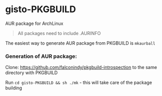 gisto-PKGBUILD
==============

AUR package for ArchLinux

> All packages need to include .AURINFO 

The easiest way to generate AUR package from PKGBUILD is `mkaurball`

### Generation of AUR package:

Clone: https://github.com/falconindy/pkgbuild-introspection to the same directory with PKGBUILD

Run `cd gisto-PKGBUILD && sh ./mk` - this will take care of the package building
